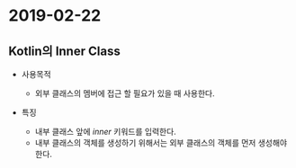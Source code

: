 # 2019-02-22

## Kotlin의 Inner Class

* 사용목적
    - 외부 클래스의 멤버에 접근 할 필요가 있을 때 사용한다.

* 특징
    - 내부 클래스 앞에 *inner* 키워드를 입력한다.
    - 내부 클래스의 객체를 생성하기 위해서는 외부 클래스의 객체를 먼저 생성해야 한다.
